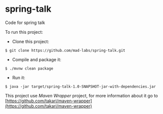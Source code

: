 # spring-talk
Code for spring talk

To run this project:

* Clone this project:
```
$ git clone https://github.com/mad-labs/spring-talk.git
```

* Compile and package it:
```
$ ./mvnw clean package
```

* Run it:
```
$ java -jar target/spring-talk-1.0-SNAPSHOT-jar-with-dependencies.jar 
```

This project use *Maven Wrapper* project,
for more information about it go to [https://github.com/takari/maven-wrapper](https://github.com/takari/maven-wrapper)
